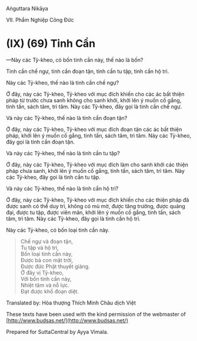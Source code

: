 Aṅguttara Nikāya

VII. Phẩm Nghiệp Công Ðức

# (IX) (69) Tinh Cần

—Này các Tỷ-kheo, có bốn tinh cần này, thế nào là bốn?

Tinh cần chế ngự, tinh cần đoạn tận, tinh cần tu tập, tinh cần hộ trì.

Này các Tỷ-kheo, thế nào là tinh cần chế ngự?

Ở đây, này các Tỷ-kheo, Tỷ-kheo với mục đích khiến cho các ác bất thiện pháp từ trước chưa sanh không cho sanh khởi, khởi lên ý muốn cố gắng, tinh tấn, sách tâm, trì tâm. Này các Tỷ-kheo, đây gọi là tinh cần chế ngự.

Và này các Tỷ-kheo, thế nào là tinh cần đoạn tận?

Ở đây, này các Tỷ-kheo, Tỷ-kheo với mục đích đoạn tận các ác bất thiện pháp, khởi lên ý muốn cố gắng, tinh tấn, sách tâm, trì tâm. Này các Tỷ-kheo, đây gọi là tinh cần đoạn tận.

Và này các Tỷ-kheo, thế nào là tinh cần tu tập?

Ở đây, này các Tỷ-kheo, Tỷ-kheo với mục đích làm cho sanh khởi các thiện pháp chưa sanh, khởi lên ý muốn cố gắng, tinh tấn, sách tâm, trì tâm. Này các Tỷ-kheo, đây gọi là tinh cần tu tập.

Và này các Tỷ-kheo, thế nào là tinh cần hộ trì?

Ở đây, này các Tỷ-kheo, Tỷ-kheo với mục đích khiến cho các thiện pháp đã được sanh có thể duy trì, không có mù mờ, được tăng trưởng, được quảng đại, được tu tập, được viên mãn, khởi lên ý muốn cố gắng, tinh tấn, sách tâm, trì tâm. Này các Tỷ-kheo, đây gọi là tinh cần hộ trì.

Này các Tỷ-kheo, có bốn loại tinh cần này.

> Chế ngự và đoạn tận,  
> Tu tập và hộ trì,  
> Bốn loại tinh cần này,  
> Ðược bà con mặt trời,  
> Ðược đức Phật thuyết giảng.  
> Ở đây vị Tỷ-kheo,  
> Với bốn tinh cần này,  
> Nhiệt tâm và nỗ lực.  
> Ðạt được khổ đoạn diệt.

Translated by: Hòa thượng Thích Minh Châu dịch Việt

These texts have been used with the kind permission of the webmaster of [http://www.budsas.net/](http://www.budsas.net/)

Prepared for SuttaCentral by Ayya Vimala.